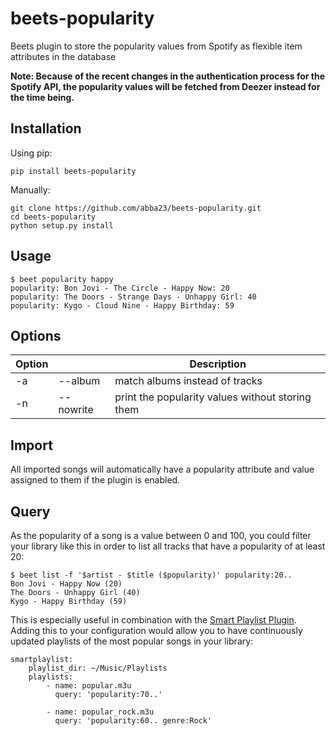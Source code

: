 # beets-popularity

Beets plugin to store the popularity values from Spotify as flexible item attributes in the database

**Note: Because of the recent changes in the authentication process for the Spotify API, the popularity values will be fetched from Deezer instead for the time being.**

## Installation
Using pip:
  
    pip install beets-popularity

Manually:

    git clone https://github.com/abba23/beets-popularity.git
    cd beets-popularity
    python setup.py install

## Usage
    $ beet popularity happy
    popularity: Bon Jovi - The Circle - Happy Now: 20
    popularity: The Doors - Strange Days - Unhappy Girl: 40
    popularity: Kygo - Cloud Nine - Happy Birthday: 59

## Options
| Option | |Description |
| ------ | ------ | ------ |
| -a | \-\-album | match albums instead of tracks |
| -n | \-\-nowrite | print the popularity values without storing them |

## Import
All imported songs will automatically have a popularity attribute and value assigned to them if the plugin is enabled.
    
## Query
As the popularity of a song is a value between 0 and 100, you could filter your library like this in order to list all tracks that have a popularity of at least 20:

    $ beet list -f '$artist - $title ($popularity)' popularity:20..
    Bon Jovi - Happy Now (20)
    The Doors - Unhappy Girl (40)
    Kygo - Happy Birthday (59)

This is especially useful in combination with the [Smart Playlist Plugin](https://beets.readthedocs.io/en/v1.4.3/plugins/smartplaylist.html). Adding this to your configuration would allow you to have continuously updated playlists of the most popular songs in your library:

    smartplaylist:
        playlist_dir: ~/Music/Playlists
        playlists:
            - name: popular.m3u
              query: 'popularity:70..'
    
            - name: popular_rock.m3u
              query: 'popularity:60.. genre:Rock'
